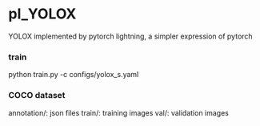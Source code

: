 # pl_YOLOX
YOLOX implemented by pytorch lightning, a simpler expression of pytorch

### train
python train.py -c configs/yolox_s.yaml

### COCO dataset
annotation/: json files
train/: training images
val/: validation images
